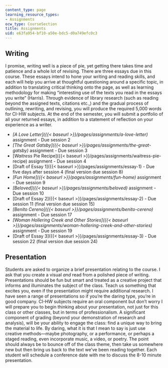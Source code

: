 ```yaml
---
content_type: page
learning_resource_types:
- Assignments
ocw_type: CourseSection
title: Assignments
uid: e63fa954-bf10-a50e-bdc5-d0a749efc0c3
---
```


Writing
-------

I promise, writing well is a piece of pie, yet getting there takes time and patience and a whole lot of revising. There are three essays due in this course. These essays intend to hone your writing and reading skills, and each will help you arrive at thoughtful questioning around a specific topic, in addition to translating critical thinking onto the page, as well as learning methodology for making “interesting use of the texts you read in the essays you write” (Harris). Through evidence of library research (such as reading beyond the assigned texts, citations etc.,) and the gradual process of outlining, rewriting, and revising, you will produce the required 5,000 words for CI-HW subjects. At the end of the semester, you will submit a portfolio of all your returned essays, in addition to a statement of reflection on your experience as a writer.

*   _[A Love Letter]({{< baseurl >}}/pages/assignments/a-love-letter)_ assignment - Due session 2
*   _[The Great Gatsby]({{< baseurl >}}/pages/assignments/the-great-gatsby)_ assignment - Due session 3
*   [_Waitress_ Pie Recipe]({{< baseurl >}}/pages/assignments/waitress-pie-recipe) assignment - Due session 4
*   [Draft of Essay 1]({{< baseurl >}}/pages/assignments/essay-1) - Due five days after session 4 (final version due session 8)
*   _[Fun Home]({{< baseurl >}}/pages/assignments/fun-home)_ assignment - Due session 9
*   _[Beloved]({{< baseurl >}}/pages/assignments/beloved)_ assignment - Due session 10
*   [Draft of Essay 2]({{< baseurl >}}/pages/assignments/essay-2) - Due session 11 (final version due session 15)
*   _[Benito Cereno]({{< baseurl >}}/pages/assignments/benito-cereno)_ assignment - Due session 17
*   _[Woman Hollering Creek and Other Stories]({{< baseurl >}}/pages/assignments/woman-hollering-creek-and-other-stories)_ assignment - Due session 19
*   [Draft of Essay 3]({{< baseurl >}}/pages/assignments/essay-3) - Due session 22 (final version due session 24)

Presentation
------------

Students are asked to organize a brief presentation relating to the course. I ask that you create a visual _and_ read from a polished piece of writing. Presentations should be fun but smart and treated as a creative project that informs and illuminates the subject of the class. Teach us something that excites you, even if the presentation might require additional research. I have seen a range of presentations so if you’re the daring type, you’re in good company. CI-HW subjects require an oral component but don’t worry I will prepare you to begin thinking about your presentation, not just for this class or other classes, but in terms of professionalism. A significant component of grading (beyond your demonstration of research and analysis), will be your ability to engage the class: find a unique way to bring the material to life. By daring, what it is that I mean to say is just use creative methods—maybe photography, or a performance, or perhaps a staged reading, even incorporate music, a video, or poetry. The point should always be to bounce off of the class theme, then take us somewhere new but then bring us back to the text we’ve been reading together. Each student will schedule a conference date with me to discuss the 8-10 minute presentation.